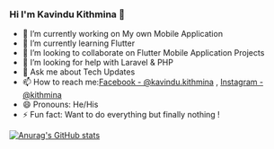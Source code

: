 ### Hi I'm Kavindu Kithmina 👋


- 🔭 I’m currently working on My own Mobile Application
- 🌱 I’m currently learning Flutter
- 👯 I’m looking to collaborate on Flutter Mobile Application Projects
- 🤔 I’m looking for help with Laravel & PHP
- 💬 Ask me about Tech Updates
- 📫 How to reach me:[Facebook - @kavindu.kithmina](https://www.facebook.com/kavindu.kithmina/) , [Instagram -@kithmina](https://www.instagram.com/k_i_t_h_m_i_n_a_/)
- 😄 Pronouns: He/His
- ⚡ Fun fact: Want to do everything but finally nothing !

[![Anurag's GitHub stats](https://github-readme-stats.vercel.app/api?username=kkithmina)](https://github.com/anuraghazra/github-readme-stats)



